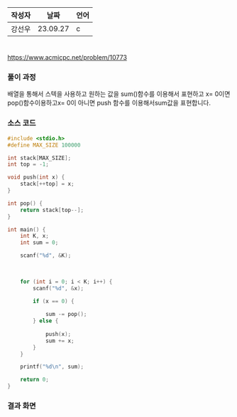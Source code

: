 | 작성자  |   날짜   | 언어    |
| ------- | --------- | ------- |
| 강선우  | 23.09.27  | c  |

# 

 https://www.acmicpc.net/problem/10773
  

### 풀이 과정  
배열을 통해서 스텍을 사용하고 
원하는 값을 sum()함수를 이용해서 표현하고 x= 0이면 pop()함수이용하고x= 0이 아니면 push 함수를 이용해서sum값을 표현합니다.

### 소스 코드

```c
#include <stdio.h>
#define MAX_SIZE 100000

int stack[MAX_SIZE];
int top = -1;

void push(int x) {
    stack[++top] = x;
}

int pop() {
    return stack[top--];
}

int main() {
    int K, x;
    int sum = 0;  

    scanf("%d", &K);
    
  

    for (int i = 0; i < K; i++) {
        scanf("%d", &x);

        if (x == 0) {
            
            sum -= pop();
        } else {
           
            push(x);
            sum += x;
        }
    }

    printf("%d\n", sum);

    return 0;
}
```

### 결과 화면





